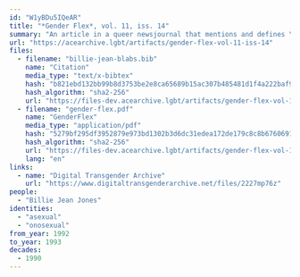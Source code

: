 ```yaml
---
id: "W1yBDu5IQeAR"
title: "*Gender Flex*, vol. 11, iss. 14"
summary: "An article in a queer newsjournal that mentions and defines \"asexual\" and \"onosexual\""
url: "https://acearchive.lgbt/artifacts/gender-flex-vol-11-iss-14"
files:
  - filename: "billie-jean-blabs.bib"
    name: "Citation"
    media_type: "text/x-bibtex"
    hash: "b821ebd132bb99b8d3753be2e8ca65689b15ac307b485481d1f4a222baf959ab"
    hash_algorithm: "sha2-256"
    url: "https://files-dev.acearchive.lgbt/artifacts/gender-flex-vol-11-iss-14/billie-jean-blabs.bib"
  - filename: "gender-flex.pdf"
    name: "GenderFlex"
    media_type: "application/pdf"
    hash: "5279bf295df3952879e973bd1302b3d6dc31edea172de179c8c8b6760691dab3"
    hash_algorithm: "sha2-256"
    url: "https://files-dev.acearchive.lgbt/artifacts/gender-flex-vol-11-iss-14/gender-flex.pdf"
    lang: "en"
links:
  - name: "Digital Transgender Archive"
    url: "https://www.digitaltransgenderarchive.net/files/2227mp76z"
people:
  - "Billie Jean Jones"
identities:
  - "asexual"
  - "onosexual"
from_year: 1992
to_year: 1993
decades:
  - 1990
---
```


